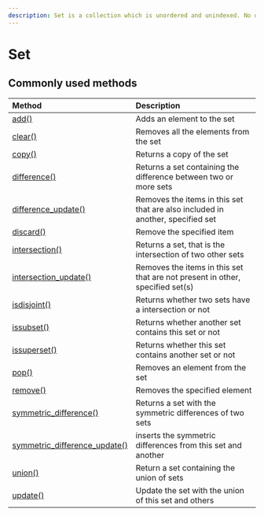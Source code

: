 ```yaml
---
description: Set is a collection which is unordered and unindexed. No duplicate members.
---
```


# Set

## Commonly used methods

| Method | Description |
| :--- | :--- |
| [add\(\)](https://www.w3schools.com/python/ref_set_add.asp) | Adds an element to the set |
| [clear\(\)](https://www.w3schools.com/python/ref_set_clear.asp) | Removes all the elements from the set |
| [copy\(\)](https://www.w3schools.com/python/ref_set_copy.asp) | Returns a copy of the set |
| [difference\(\)](https://www.w3schools.com/python/ref_set_difference.asp) | Returns a set containing the difference between two or more sets |
| [difference\_update\(\)](https://www.w3schools.com/python/ref_set_difference_update.asp) | Removes the items in this set that are also included in another, specified set |
| [discard\(\)](https://www.w3schools.com/python/ref_set_discard.asp) | Remove the specified item |
| [intersection\(\)](https://www.w3schools.com/python/ref_set_intersection.asp) | Returns a set, that is the intersection of two other sets |
| [intersection\_update\(\)](https://www.w3schools.com/python/ref_set_intersection_update.asp) | Removes the items in this set that are not present in other, specified set\(s\) |
| [isdisjoint\(\)](https://www.w3schools.com/python/ref_set_isdisjoint.asp) | Returns whether two sets have a intersection or not |
| [issubset\(\)](https://www.w3schools.com/python/ref_set_issubset.asp) | Returns whether another set contains this set or not |
| [issuperset\(\)](https://www.w3schools.com/python/ref_set_issuperset.asp) | Returns whether this set contains another set or not |
| [pop\(\)](https://www.w3schools.com/python/ref_set_pop.asp) | Removes an element from the set |
| [remove\(\)](https://www.w3schools.com/python/ref_set_remove.asp) | Removes the specified element |
| [symmetric\_difference\(\)](https://www.w3schools.com/python/ref_set_symmetric_difference.asp) | Returns a set with the symmetric differences of two sets |
| [symmetric\_difference\_update\(\)](https://www.w3schools.com/python/ref_set_symmetric_difference_update.asp) | inserts the symmetric differences from this set and another |
| [union\(\)](https://www.w3schools.com/python/ref_set_union.asp) | Return a set containing the union of sets |
| [update\(\)](https://www.w3schools.com/python/ref_set_update.asp) | Update the set with the union of this set and others |

